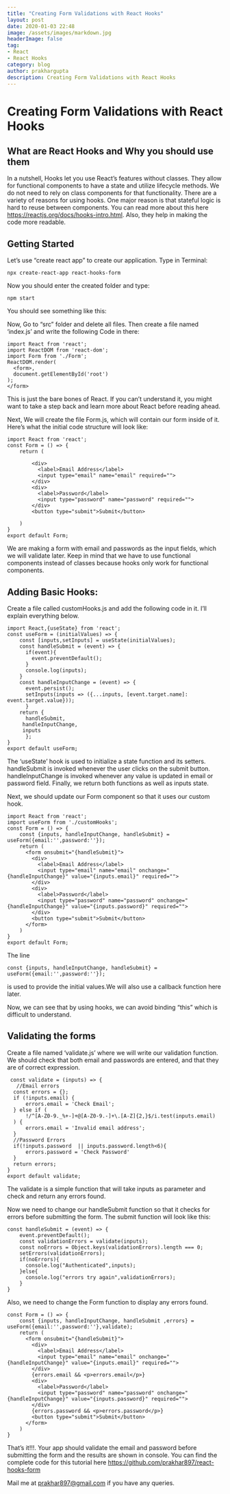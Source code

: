 ```yaml
---
title: "Creating Form Validations with React Hooks"
layout: post
date: 2020-01-03 22:48
image: /assets/images/markdown.jpg
headerImage: false
tag:
- React
- React Hooks
category: blog
author: prakhargupta
description: Creating Form Validations with React Hooks
---
```


# Creating Form Validations with React Hooks

## What are React Hooks and Why you should use them

In a nutshell, Hooks let you use React’s features without classes. They allow for functional components to have a state and utilize lifecycle methods. We do not need to rely on class components for that functionality. There are a variety of reasons for using hooks. One major reason is that stateful logic is hard to reuse between components. You can read more about this here https://reactjs.org/docs/hooks-intro.html. Also, they help in making the code more readable.

## Getting Started

Let’s use “create react app” to create our application. Type in Terminal:
    
    npx create-react-app react-hooks-form
    
Now you should enter the created folder and type:

    npm start
    
You should see something like this:

Now, Go to “src” folder and delete all files. Then create a file named ‘index.js’ and write the following Code in there:

    import React from 'react';
    import ReactDOM from 'react-dom';
    import Form from './Form';
    ReactDOM.render(
      <form>,
      document.getElementById('root')
    );
    </form>
    
This is just the bare bones of React. If you can’t understand it, you might want to take a step back and learn more about React before reading ahead.

Next, We will create the file Form.js, which will contain our form inside of it. Here’s what the initial code structure will look like:

    import React from 'react';
    const Form = () => {
        return (
          
            <div>
              <label>Email Address</label>
              <input type="email" name="email" required="">
            </div>
            <div>
              <label>Password</label>
              <input type="password" name="password" required="">
            </div>
            <button type="submit">Submit</button>
          
        )
    }
    export default Form;
We are making a form with email and passwords as the input fields, which we will validate later. Keep in mind that we have to use functional components instead of classes because hooks only work for functional components.

## Adding Basic Hooks:
Create a file called customHooks.js and add the following code in it. I’ll explain everything below.

    import React,{useState} from 'react';
    const useForm = (initialValues) => {
        const [inputs,setInputs] = useState(initialValues);
        const handleSubmit = (event) => {
          if(event){
            event.preventDefault();
          }
          console.log(inputs);
        }
        const handleInputChange = (event) => {
          event.persist();
          setInputs(inputs => ({...inputs, [event.target.name]: event.target.value}));
          }
        return {
          handleSubmit,
         handleInputChange,
         inputs
          };
    }
    export default useForm;
    
The ‘useState’ hook is used to initialize a state function and its setters. handleSubmit is invoked whenever the user clicks on the submit button. handleInputChange is invoked whenever any value is updated in email or password field. Finally, we return both functions as well as inputs state.

Next, we should update our Form component so that it uses our custom hook.

    import React from 'react';
    import useForm from './customHooks';
    const Form = () => {
        const {inputs, handleInputChange, handleSubmit} = useForm({email:'',password:''});
        return (
          <form onsubmit="{handleSubmit}">
            <div>
              <label>Email Address</label>
              <input type="email" name="email" onchange="{handleInputChange}" value="{inputs.email}" required="">
            </div>
            <div>
              <label>Password</label>
              <input type="password" name="password" onchange="{handleInputChange}" value="{inputs.password}" required="">
            </div>
            <button type="submit">Submit</button>
          </form>
        )
    }
    export default Form;
    
The line

    const {inputs, handleInputChange, handleSubmit} = useForm({email:'',password:''});
is used to provide the initial values.We will also use a callback function here later.

Now, we can see that by using hooks, we can avoid binding “this” which is difficult to understand.

## Validating the forms
Create a file named ‘validate.js’ where we will write our validation function. We should check that both email and passwords are entered, and that they are of correct expression.

     const validate = (inputs) => {
       //Email errors
      const errors = {};
      if (!inputs.email) {
          errors.email = 'Check Email';
      } else if (
          !/^[A-Z0-9._%+-]+@[A-Z0-9.-]+\.[A-Z]{2,}$/i.test(inputs.email)
      ) {
          errors.email = 'Invalid email address';
      }
      //Password Errors
      if(!inputs.password  || inputs.password.length<6){
          errors.password = 'Check Password'
      }
      return errors;
    }
    export default validate;
    
The validate is a simple function that will take inputs as parameter and check and return any errors found.

Now we need to change our handleSubmit function so that it checks for errors before submitting the form. The submit function will look like this:

    const handleSubmit = (event) => {
        event.preventDefault();
        const validationErrors = validate(inputs);
        const noErrors = Object.keys(validationErrors).length === 0;
        setErrors(validationErrors);
        if(noErrors){
          console.log("Authenticated",inputs);
        }else{
          console.log("errors try again",validationErrors);
        }
    }
Also, we need to change the Form function to display any errors found.

    const Form = () => {
        const {inputs, handleInputChange, handleSubmit ,errors} = useForm({email:'',password:''},validate);
        return (
          <form onsubmit="{handleSubmit}">
            <div>
              <label>Email Address</label>
              <input type="email" name="email" onchange="{handleInputChange}" value="{inputs.email}" required="">
            </div>
            {errors.email && <p>errors.email</p>}
            <div>
              <label>Password</label>
              <input type="password" name="password" onchange="{handleInputChange}" value="{inputs.password}" required="">
            </div>
            {errors.password && <p>errors.password</p>}
            <button type="submit">Submit</button>
          </form>
        )
    }
    
That’s it!!!. Your app should validate the email and password before submitting the form and the results are shown in console. You can find the complete code for this tutorial here https://github.com/prakhar897/react-hooks-form

Mail me at prakhar897@gmail.com if you have any queries.

